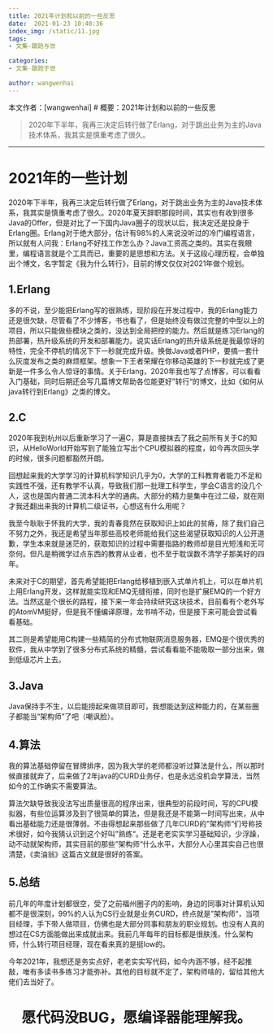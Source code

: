 ```yaml
---
title: 2021年计划和以前的一些反思
date:  2021-01-23 10:40:36
index_img: /static/11.jpg
tags: 
- 文集-踉跄与世

categories: 
- 文集-踉跄于世

author: wangwenhai
---
```

本文作者：[wangwenhai] # 概要：2021年计划和以前的一些反思
<!-- more -->

> 2020年下半年，我再三决定后转行做了Erlang，对于跳出业务为主的Java技术体系，我其实是慎重考虑了很久。
---

# 2021年的一些计划

2020年下半年，我再三决定后转行做了Erlang，对于跳出业务为主的Java技术体系，我其实是慎重考虑了很久。2020年夏天辞职那段时间，其实也有收到很多Java的Offer，但是对比了一下国内Java圈子的现状以后，我决定还是投身于Erlang圈。Erlang对于绝大部分，估计有98%的人来说没听过的冷门编程语言，所以就有人问我：Erlang不好找工作怎么办？Java工资高之类的。其实在我眼里，编程语言就是个工具而已，重要的是思想和方法。关于这段心理历程，会单独出个博文，名字暂定《我为什么转行》，目前的博文仅仅对2021年做个规划。

## 1.Erlang

多的不说，至少能把Erlang写的很熟练，现阶段在开发过程中，我的Erlang能力还是很欠缺，尽管看了不少博客，书也看了，但是始终没有做过完整的中型以上的项目，所以只能做些模块之类的，没达到全局把控的能力。然后就是练习Erlang的热部署，热升级系统的开发和部署能力。说实话Erlang的热升级系统是我最惊讶的特性，完全不停机的情况下下一秒就完成升级。换做Java或者PHP，要搞一套什么灰度发布之类的麻烦框架。想象一下王者荣耀在你移动英雄的下一秒就完成了更新是一件多么令人惊讶的事情。关于Erlang，2020年我也写了点博客，可以看看入门基础，同时后期还会写几篇博文帮助各位能更好”转行“的博文，比如《如何从java转行到Erlang》之类的博文。

## 2.C

2020年我到杭州以后重新学习了一遍C，算是直接抹去了我之前所有关于C的知识，从HelloWorld开始写到了能独立写出个CPU模拟器的程度，如今再次回头学的时候，很多问题都豁然开朗。

回想起来我的大学学习的计算机科学知识几乎为0，大学的工科教育者能力不足和实践性不强，还有教学不认真，导致我们那一批理工科学生，学会C语言的没几个人，这也是国内普通二流本科大学的通病。大部分的精力是集中在过二级，就在刚才我还翻出来我的计算机二级证书，心想这有什么用呢？

我至今耿耿于怀我的大学，我的青春竟然在获取知识上如此的贫瘠，除了我们自己不努力之外，我还是希望当年那些高校老师能给我们这些渴望获取知识的人公开道歉，学生本来就是迷茫的，获取知识的过程中需要指路的教师却是目光短浅和无可奈何。但凡是稍微学过点东西的教育从业者，也不至于耽误数不清学子那美好的四年。

未来对于C的期望，首先希望能把Erlang给移植到嵌入式单片机上，可以在单片机上用Erlang开发，这样就能实现和EMQ无缝衔接，同时也是扩展EMQ的一个好方法。当然这是个很长的路程，接下来一年会持续研究这块技术，目前看有个老外写的AtomVM挺好，但是我不懂编译原理，龙书啃不动，但是接下来可能会尝试看看基础。

其二则是希望能用C构建一些精简的分布式物联网消息服务器，EMQ是个很优秀的软件，我从中学到了很多分布式系统的精髓，尝试看看能不能吸取一部分出来，做到低级芯片上去。

## 3.Java

Java保持手不生，以后能捞起来做项目即可，我想能达到这种能力的，在某些圈子都能当“架构师”了吧（嘲讽脸）。

## 4.算法

我的算法基础停留在冒牌排序，因为我大学的老师都没听过算法是什么，所以那时候直接就弃了，后来做了2年java的CURD业务仔，也是永远没机会学算法，当然如今的工作确实不需要算法。

算法欠缺导致我没法写出质量很高的程序出来，很典型的前段时间，写的CPU模拟器，有些位运算涉及到了很简单的算法，但是我还是不能第一时间写出来，从中看出基础能力还是很薄弱。不由得想起来那些做了几年CURD的”架构师“们号称技术很好，如今我猜认识到这个好叫”熟练“。还是老老实实学习基础知识，少浮躁，动不动就架构师，其实目前的那些”架构师“什么水平，大部分人心里其实自己也很清楚，《卖油翁》这篇古文就是很好的答案。

## 5.总结

前几年的年度计划都很空，受了之前福州圈子内的影响，身边的同事对计算机认知都不是很深刻，99%的人认为CS行业就是业务CURD，终点就是”架构师“，当项目经理，手下带人做项目，仿佛也是大部分同事和朋友的职业规划。也没有人真的想过在CS方面能做出来成就出来。我前几年每年的目标都是很肤浅，什么架构师，什么转行项目经理，现在看来真的是挺low的。

今年2021年，我想还是务实点好，老老实实写代码，如今内涵不够，经不起推敲，唯有多读书多练习才能弥补。其他的目标就不定了，架构师啥的，留给其他大佬们去当好了。



# <center>愿代码没BUG，愿编译器能理解我。</center>

















